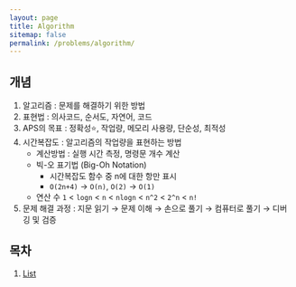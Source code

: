 ```yaml
---
layout: page
title: Algorithm
sitemap: false
permalink: /problems/algorithm/
---
```


## 개념
1. 알고리즘 : 문제를 해결하기 위한 방법
2. 표현법 : 의사코드, 순서도, 자연어, 코드
3. APS의 목표 : 정확성:star:, 작업량, 메모리 사용량, 단순성, 최적성
4. 시간복잡도 : 알고리즘의 작업량을 표현하는 방법
   - 계산방법 : 실행 시간 측정, 명령문 개수 계산
   - 빅-오 표기법 (Big-Oh Notation)
      - 시간복잡도 함수 중 n에 대한 항만 표시
      - `O(2n+4)` → `O(n)`, `O(2)` → `O(1)`
   - 연산 수 `1` < `logn` < `n` < `nlogn` < `n^2` < `2^n` < `n!`
5. 문제 해결 과정 : 지문 읽기 → 문제 이해 → 손으로 풀기 → 컴퓨터로 풀기 → 디버깅 및 검증

## 목차
1. [List](list.md)
